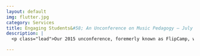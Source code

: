 ```yaml
---
layout: default
img: flutter.jpg
category: Services
title: Engaging Students&#58; An Unconference on Music Pedagogy – July 23–28, 2015
description: |
  <p class="lead">Our 2015 unconference, foremerly known as FlipCamp, will take place <i>online</i> July 23–24, and <i>in person</i> at the <a href="http://www.colorado.edu/music/">University of Colorado–Boulder</a>, July 27–28. For more information or to register, please visit <a href="http://flipcampmt.wordpress.com">the unconference website</a>.</p>

---
```

